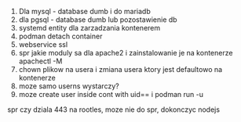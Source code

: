 1. Dla mysql - database dumb i do mariadb
2. dla pgsql - database dumb lub pozostawienie db
3. systemd entity dla zarzadzania kontenerem
4. podman detach container
5. webservice ssl
6. spr jakie moduly sa dla apache2 i zainstalowanie je na kontenerze apachectl -M
7. chown plikow na usera i zmiana usera ktory jest defaultowo na kontenerze
8. moze samo userns wystarczy?
9. moze create user inside cont with uid== i podman run -u <username>

spr czy dziala 443 na rootles, moze nie do spr, 
dokonczyc nodejs